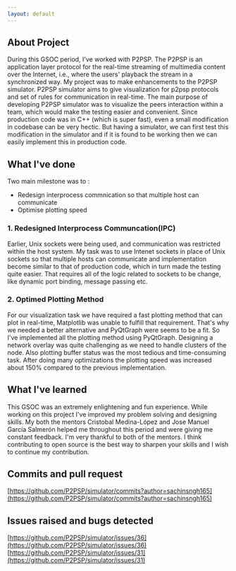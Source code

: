 ```yaml
---
layout: default
---
```


## About Project
During this GSOC period, I've worked with P2PSP. The P2PSP is an application layer protocol for the real-time streaming of multimedia content over the Internet, i.e., where the users' playback the stream in a synchronized way. My project was to make enhancements to the P2PSP simulator. P2PSP simulator aims to give visualization for p2psp protocols and set of rules for communication in real-time. The main purpose of developing P2PSP simulator was to visualize the peers interaction within a team, which would make the testing easier and convenient. Since production code was in C++ (which is super fast), even a small modification in codebase can be very hectic. But having a simulator, we can first test this modification in the simulator and if it is found to be working then we can easily implement this in production code.

## What I've done
Two main milestone was to :
* Redesign interprocess commnication so that multiple host can communicate
* Optimise plotting speed

### 1. Redesigned Interprocess Communcation(IPC)
Earlier, Unix sockets were being used, and communication was restricted within the host system. My task was to use Intenet sockets in place of Unix sockets so that multiple hosts can communicate and implementation become similar to that of production code, which in turn made the testing quite easier. That requires all of the logic related to sockets to be change, like dynamic port binding, message passing etc. 

### 2. Optimed Plotting Method 
For our visualization task we have required a fast plotting method that can plot in real-time, Matplotlib was unable to fulfill that requirement. That's why we needed a better alternative and PyQtGraph were seems to be a fit. So I've implemented all the plotting method using PyQtGraph. Designing a network overlay was quite challenging as we need to handle clusters of the node. Also plotting buffer status was the most tedious and time-consuming task. After doing many optimizations the plotting speed was increased about 150% compared to the previous implementation. 

## What I've learned
This GSOC was an extremely enlightening and fun experience. While working on this project I've improved my problem solving and designing skills. My both the mentors Cristobal Medina-López and Jose Manuel García Salmerón helped me throughout this period and were giving me constant feedback. I'm very thankful to both of the mentors. I think contributing to open source is the best way to sharpen your skills and I wish to continue my contribution.

## Commits and pull request
[https://github.com/P2PSP/simulator/commits?author=sachinsngh165](https://github.com/P2PSP/simulator/commits?author=sachinsngh165)

## Issues raised and bugs detected
[https://github.com/P2PSP/simulator/issues/36](https://github.com/P2PSP/simulator/issues/36)
[https://github.com/P2PSP/simulator/issues/31](https://github.com/P2PSP/simulator/issues/31)
